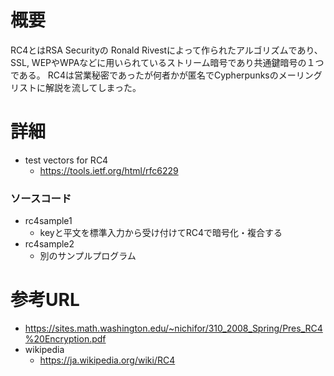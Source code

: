 # 概要
RC4とはRSA Securityの Ronald Rivestによって作られたアルゴリズムであり、SSL, WEPやWPAなどに用いられているストリーム暗号であり共通鍵暗号の１つである。
RC4は営業秘密であったが何者かが匿名でCypherpunksのメーリングリストに解説を流してしまった。

# 詳細
- test vectors for RC4
  - https://tools.ietf.org/html/rfc6229


### ソースコード
- rc4sample1
  - keyと平文を標準入力から受け付けてRC4で暗号化・複合する
- rc4sample2
  - 別のサンプルプログラム


# 参考URL
- https://sites.math.washington.edu/~nichifor/310_2008_Spring/Pres_RC4%20Encryption.pdf
- wikipedia
  - https://ja.wikipedia.org/wiki/RC4
